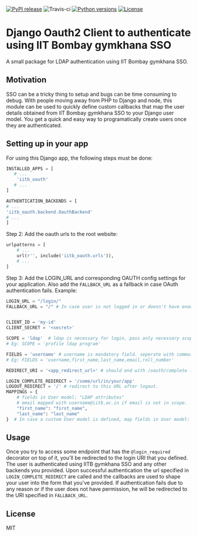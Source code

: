 [![PyPI release](https://badge.fury.io/py/iitb-oauth.svg)](https://badge.fury.io/py/iitb-oauth)
![Travis-ci](https://api.travis-ci.org/nautatva/iitb_oauth.svg)
[![Python versions](https://img.shields.io/pypi/pyversions/iitb-oauth.svg)](https://pypi.org/project/iitb-oauth/)
[![License](https://img.shields.io/pypi/l/iitb-oauth.svg)](https://pypi.org/project/iitb-oauth/)


# Django Oauth2 Client to authenticate using IIT Bombay gymkhana SSO
A small package for LDAP authentication using IIT Bombay gymkhana SSO.


## Motivation
SSO can be a tricky thing to setup and bugs can be time consuming to debug. With people moving away from PHP to Django and node, this module can be used to quickly define custom callbacks that map the user details obtained from IIT Bombay gymkhana SSO to your Django user model. You get a quick and easy way to programatically create users once they are authenticated.


## Setting up in your app
For using this Django app, the following steps must be done:

```python
INSTALLED_APPS = [
   # ...
    'iitb_oauth'
   # ...
]
```

```python
AUTHENTICATION_BACKENDS = [
# ...
'iitb_oauth.backend.OauthBackend'
# ...
]
```

Step 2:  Add the oauth urls to the root website:
```python
urlpatterns = [
    # ...
    url(r'', include('iitb_oauth.urls')),
    # ...
]
```


Step 3: Add the LOGIN_URL and corresponding OAUTH config settings for your application. 
Also add the `FALLBACK_URL` as a fallback in case OAuth authentication fails. Example:

```python
LOGIN_URL = "/login/"
FALLBACK_URL = "/" # In case user is not logged in or doesn't have enough permissions to view the content


CLIENT_ID = 'my-id'
CLIENT_SECRET = '<secret>'

SCOPE = 'ldap'  # ldap is necessary for login, pass only necessary scopes. seperate with spaces
# Eg: SCOPE = 'profile ldap program'

FIELDS = 'username' # username is mandatory field. seperate with commas
# Eg: FIELDS = 'username,first_name,last_name,email,roll_number'

REDIRECT_URI = '<app_redirect_url>' # should end with /oauth/complete (the view is provided by this app)

LOGIN_COMPLETE_REDIRECT = '/some/url/in/your/app'
LOGOUT_REDIRECT = '/' # redirect to this URL after logout.
MAPPINGS = {
    # fields in User model: "LDAP attributes"
    # email mapped with username@iitb.ac.in if email is not in scope.
    "first_name": "first_name",
    "last_name": "last_name"
}  # In case a custom User model is defined, map fields in User model: "LDAP attributes"
```


## Usage
Once you try to access some endpoint that has the `@login_required` decorator on top of it, you'll be redirected to the login URI that you defined. The user is authenticated using IITB gymkhana SSO and any other backends you provided. Upon successful authentication the url specified in `LOGIN_COMPLETE_REDIRECT` are called and the callbacks are used to shape your user into the form that you've provided. If authentication fails due to any reason or if the user does not have permission, he will be redirected to the URI specified in `FALLBACK_URL`.


## License
MIT
